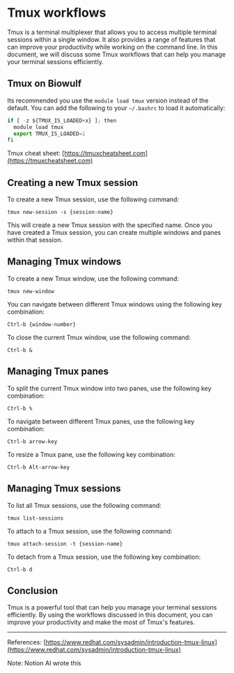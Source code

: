 # Tmux workflows

Tmux is a terminal multiplexer that allows you to access multiple terminal sessions within a single window. It also provides a range of features that can improve your productivity while working on the command line. In this document, we will discuss some Tmux workflows that can help you manage your terminal sessions efficiently.

## Tmux on Biowulf

Its recommended you use the `module load tmux` version instead of the default. You can add the following to your `~/.bashrc` to load it automatically:

```jsx
if [ -z ${TMUX_IS_LOADED+x} ]; then
  module load tmux
  export TMUX_IS_LOADED=1
fi 
```

Tmux cheat sheet: [https://tmuxcheatsheet.com](https://tmuxcheatsheet.com)

## Creating a new Tmux session

To create a new Tmux session, use the following command:

```
tmux new-session -s {session-name}

```

This will create a new Tmux session with the specified name. Once you have created a Tmux session, you can create multiple windows and panes within that session.

## Managing Tmux windows

To create a new Tmux window, use the following command:

```
tmux new-window

```

You can navigate between different Tmux windows using the following key combination:

```
Ctrl-b {window-number}

```

To close the current Tmux window, use the following command:

```
Ctrl-b &

```

## Managing Tmux panes

To split the current Tmux window into two panes, use the following key combination:

```
Ctrl-b %

```

To navigate between different Tmux panes, use the following key combination:

```
Ctrl-b arrow-key

```

To resize a Tmux pane, use the following key combination:

```
Ctrl-b Alt-arrow-key

```

## Managing Tmux sessions

To list all Tmux sessions, use the following command:

```
tmux list-sessions

```

To attach to a Tmux session, use the following command:

```
tmux attach-session -t {session-name}

```

To detach from a Tmux session, use the following key combination:

```
Ctrl-b d

```

## Conclusion

Tmux is a powerful tool that can help you manage your terminal sessions efficiently. By using the workflows discussed in this document, you can improve your productivity and make the most of Tmux's features.

---

References: [https://www.redhat.com/sysadmin/introduction-tmux-linux](https://www.redhat.com/sysadmin/introduction-tmux-linux)

Note: Notion AI wrote this
